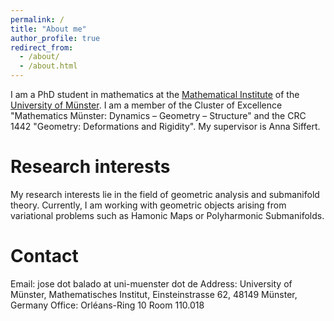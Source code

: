 ```yaml
---
permalink: /
title: "About me"
author_profile: true
redirect_from: 
  - /about/
  - /about.html
---
```



I am a PhD student in mathematics at the [Mathematical Institute](https://www.uni-muenster.de/MathematischesInstitut/en/index.shtml) of the [University of Münster](https://www.uni-muenster.de/en/). I am a member of the Cluster of Excellence "Mathematics Münster: Dynamics – Geometry – Structure" and the CRC 1442 "Geometry: Deformations and Rigidity". My supervisor is Anna Siffert.

Research interests
======
My research interests lie in the field of geometric analysis and submanifold theory. Currently, I am working with geometric objects arising from variational problems such as Hamonic Maps or Polyharmonic Submanifolds.

Contact
======
Email: jose dot balado at uni-muenster dot de
Address: University of Münster, Mathematisches Institut, Einsteinstrasse 62, 48149 Münster, Germany
Office: Orléans-Ring 10 Room 110.018

